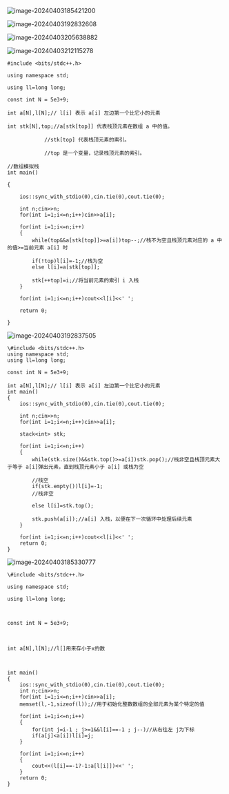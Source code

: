 ![image-20240403185421200](C:\Users\set\AppData\Roaming\Typora\typora-user-images\image-20240403185421200.png)

![image-20240403192832608](C:\Users\set\AppData\Roaming\Typora\typora-user-images\image-20240403192832608.png)



![image-20240403205638882](C:\Users\set\AppData\Roaming\Typora\typora-user-images\image-20240403205638882.png)

![image-20240403212115278](C:\Users\set\AppData\Roaming\Typora\typora-user-images\image-20240403212115278.png)

```
#include <bits/stdc++.h>

using namespace std;

using ll=long long;

const int N = 5e3+9;

int a[N],l[N];// l[i] 表示 a[i] 左边第一个比它小的元素

int stk[N],top;//a[stk[top]] 代表栈顶元素在数组 a 中的值。

			//stk[top] 代表栈顶元素的索引。

			//top 是一个变量，记录栈顶元素的索引。

//数组模拟栈
int main()

{

	ios::sync_with_stdio(0),cin.tie(0),cout.tie(0);

	int n;cin>>n;
	for(int i=1;i<=n;i++)cin>>a[i];

	for(int i=1;i<=n;i++)
	{
		while(top&&a[stk[top]]>=a[i])top--;//栈不为空且栈顶元素对应的 a 中的值>=当前元素 a[i] 时
	
		if(!top)l[i]=-1;//栈为空
		else l[i]=a[stk[top]];

		stk[++top]=i;//将当前元素的索引 i 入栈
	}

	for(int i=1;i<=n;i++)cout<<l[i]<<' ';
	
	return 0;

}
```



![image-20240403192837505](C:\Users\set\AppData\Roaming\Typora\typora-user-images\image-20240403192837505.png)

```
\#include <bits/stdc++.h>
using namespace std;
using ll=long long;

const int N = 5e3+9;

int a[N],l[N];// l[i] 表示 a[i] 左边第一个比它小的元素
int main()
{
	ios::sync_with_stdio(0),cin.tie(0),cout.tie(0);	

	int n;cin>>n;
	for(int i=1;i<=n;i++)cin>>a[i];

	stack<int> stk;
	
	for(int i=1;i<=n;i++)
	{
		while(stk.size()&&stk.top()>=a[i])stk.pop();//栈非空且栈顶元素大于等于 a[i]弹出元素，直到栈顶元素小于 a[i] 或栈为空

		//栈空
		if(stk.empty())l[i]=-1;
        //栈非空

		else l[i]=stk.top();
		
		stk.push(a[i]);//a[i] 入栈，以便在下一次循环中处理后续元素
	}	

	for(int i=1;i<=n;i++)cout<<l[i]<<' ';
	return 0;
}
```

![image-20240403185330777](C:\Users\set\AppData\Roaming\Typora\typora-user-images\image-20240403185330777.png)

```
\#include <bits/stdc++.h>

using namespace std;

using ll=long long;



const int N = 5e3+9;



int a[N],l[N];//l[]用来存小于x的数



int main()
{
	ios::sync_with_stdio(0),cin.tie(0),cout.tie(0);
	int n;cin>>n;
	for(int i=1;i<=n;i++)cin>>a[i];
	memset(l,-1,sizeof(l));//用于初始化整数数组的全部元素为某个特定的值

	for(int i=1;i<=n;i++)
	{
		for(int j=i-1 ; j>=1&&l[i]==-1 ; j--)//从右往左 j为下标
		if(a[j]<a[i])l[i]=j;
	}	
	
	for(int i=1;i<=n;i++)
	{
		cout<<(l[i]==-1?-1:a[l[i]])<<' ';
	}	
	return 0;
}
```

